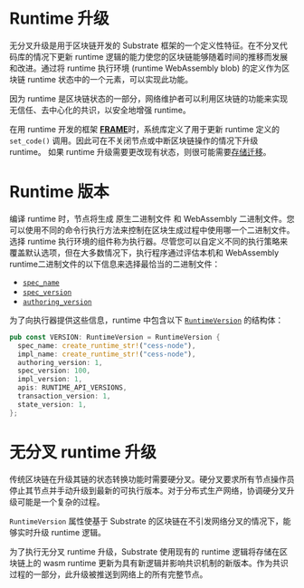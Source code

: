 # Runtime 升级

无分叉升级是用于区块链开发的 Substrate 框架的一个定义性特征。在不分叉代码库的情况下更新 runtime 逻辑的能力使您的区块链能够随着时间的推移而发展和改进。通过将 runtime 执行环境 (runtime WebAssembly blob) 的定义作为区块链 runtime 状态中的一个元素，可以实现此功能。

因为 runtime 是区块链状态的一部分，网络维护者可以利用区块链的功能来实现无信任、去中心化的共识，以安全地增强 runtime。

在用 runtime 开发的框架 [**FRAME**](https://docs.substrate.io/learn/runtime-development/#frame)时，系统库定义了用于更新 runtime 定义的 `set_code()` 调用。因此可在不关闭节点或中断区块链操作的情况下升级 runtime。 如果 runtime 升级需要更改现有状态，则很可能需要[存储迁移](data-migration.md)。

# Runtime 版本

编译 runtime 时，节点将生成 原生二进制文件 和 WebAssembly 二进制文件。您可以使用不同的命令行执行方法来控制在区块生成过程中使用哪一个二进制文件。选择 runtime 执行环境的组件称为执行器。尽管您可以自定义不同的执行策略来覆盖默认选项，但在大多数情况下，执行程序通过评估本机和 WebAssembly runtime二进制文件的以下信息来选择最恰当的二进制文件：

- [`spec_name`](https://paritytech.github.io/substrate/master/sc_cli/struct.RuntimeVersion.html#structfield.spec_name)
- [`spec_version`](https://paritytech.github.io/substrate/master/sc_cli/struct.RuntimeVersion.html#structfield.spec_version)
- [`authoring_version`](https://paritytech.github.io/substrate/master/sc_cli/struct.RuntimeVersion.html#structfield.authoring_version)

为了向执行器提供这些信息，runtime 中包含以下 [`RuntimeVersion`](https://paritytech.github.io/substrate/master/sp_version/struct.RuntimeVersion.html) 的结构体：

```rust
pub const VERSION: RuntimeVersion = RuntimeVersion {
  spec_name: create_runtime_str!("cess-node"),
  impl_name: create_runtime_str!("cess-node"),
  authoring_version: 1,
  spec_version: 100,
  impl_version: 1,
  apis: RUNTIME_API_VERSIONS,
  transaction_version: 1,
  state_version: 1,
};
```

# 无分叉 runtime 升级

传统区块链在升级其链的状态转换功能时需要硬分叉。硬分叉要求所有节点操作员停止其节点并手动升级到最新的可执行版本。对于分布式生产网络，协调硬分叉升级可能是一个复杂的过程。

`RuntimeVersion` 属性使基于 Substrate 的区块链在不引发网络分叉的情况下，能够实时升级 runtime 逻辑。

为了执行无分叉 runtime 升级，Substrate 使用现有的 runtime 逻辑将存储在区块链上的 wasm runtime 更新为具有新逻辑并影响共识机制的新版本。作为共识过程的一部分，此升级被推送到网络上的所有完整节点。
